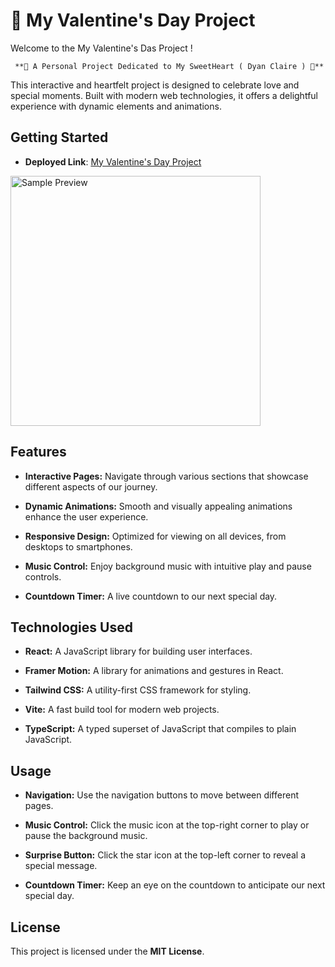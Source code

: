 💖 My Valentine's Day Project
==========================

Welcome to the My Valentine's Das Project !

     **💖 A Personal Project Dedicated to My SweetHeart ( Dyan Claire ) 💖** 

This interactive and heartfelt project is designed to celebrate love and special moments. Built with modern web technologies, it offers a delightful experience with dynamic elements and animations.

Getting Started
---------------

*   **Deployed Link**: [My Valentine's Day Project](https://mycoochiebear.vercel.app/)

<img align="center" alt="Sample Preview" width="400" src="https://media2.giphy.com/media/v1.Y2lkPTc5MGI3NjExZWZzMzJkZWhka2wyYXF5YWZvZmZpeXp0azVxYzExcG84OHBsODRhdCZlcD12MV9pbnRlcm5hbF9naWZfYnlfaWQmY3Q9Zw/TkDkEP3WJxFwGF6Lyv/giphy.gif">    

Features
--------

*   **Interactive Pages:** Navigate through various sections that showcase different aspects of our journey.
    
*   **Dynamic Animations:** Smooth and visually appealing animations enhance the user experience.
    
*   **Responsive Design:** Optimized for viewing on all devices, from desktops to smartphones.
    
*   **Music Control:** Enjoy background music with intuitive play and pause controls.
    
*   **Countdown Timer:** A live countdown to our next special day.
    

Technologies Used
-----------------

*   **React:** A JavaScript library for building user interfaces.
    
*   **Framer Motion:** A library for animations and gestures in React.
    
*   **Tailwind CSS:** A utility-first CSS framework for styling.
    
*   **Vite:** A fast build tool for modern web projects.
    
*   **TypeScript:** A typed superset of JavaScript that compiles to plain JavaScript.
    

Usage
-----

*   **Navigation:** Use the navigation buttons to move between different pages.
    
*   **Music Control:** Click the music icon at the top-right corner to play or pause the background music.
    
*   **Surprise Button:** Click the star icon at the top-left corner to reveal a special message.
    
*   **Countdown Timer:** Keep an eye on the countdown to anticipate our next special day.
    

License
-------

This project is licensed under the **MIT License**.
